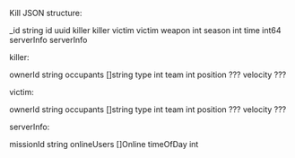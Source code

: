 Kill JSON structure:

_id         string
id          uuid
killer      killer
victim      victim
weapon      int
season      int
time        int64
serverInfo  serverInfo

killer:

ownerId     string
occupants   []string
type        int
team        int
position    ???
velocity    ???

victim: 

ownerId     string
occupants   []string
type        int
team        int
position    ???
velocity    ???

serverInfo:

missionId string
onlineUsers []Online
timeOfDay int